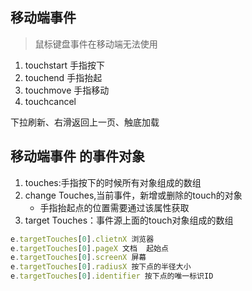 ##  移动端事件
> 鼠标键盘事件在移动端无法使用

1. touchstart 手指按下
2. touchend 手指抬起
3. touchmove 手指移动
4. touchcancel 

下拉刷新、右滑返回上一页、触底加载


##  移动端事件 的事件对象
1. touches:手指按下的时候所有对象组成的数组
2. change Touches,当前事件，新增或删除的touch的对象
    * 手指抬起点的位置需要通过该属性获取
3. target Touches：事件源上面的touch对象组成的数组

```js 
e.targetTouches[0].clietnX 浏览器
e.targetTouches[0].pageX 文档  起始点 
e.targetTouches[0].screenX 屏幕
e.targetTouches[0].radiusX 按下点的半径大小
e.targetTouches[0].identifier 按下点的唯一标识ID





